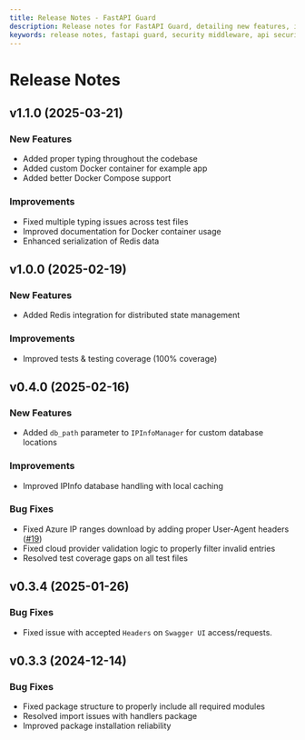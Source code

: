 ```yaml
---
title: Release Notes - FastAPI Guard
description: Release notes for FastAPI Guard, detailing new features, improvements, and bug fixes
keywords: release notes, fastapi guard, security middleware, api security
---
```


# Release Notes

## v1.1.0 (2025-03-21)
### New Features
- Added proper typing throughout the codebase
- Added custom Docker container for example app
- Added better Docker Compose support

### Improvements
- Fixed multiple typing issues across test files
- Improved documentation for Docker container usage
- Enhanced serialization of Redis data

## v1.0.0 (2025-02-19)
### New Features
- Added Redis integration for distributed state management

### Improvements
- Improved tests & testing coverage (100% coverage)

## v0.4.0 (2025-02-16)
### New Features
- Added `db_path` parameter to `IPInfoManager` for custom database locations

### Improvements
- Improved IPInfo database handling with local caching

### Bug Fixes
- Fixed Azure IP ranges download by adding proper User-Agent headers ([#19](https://github.com/rennf93/fastapi-guard/pull/19))
- Fixed cloud provider validation logic to properly filter invalid entries
- Resolved test coverage gaps on all test files

## v0.3.4 (2025-01-26)

### Bug Fixes
- Fixed issue with accepted `Headers` on `Swagger UI` access/requests.

## v0.3.3 (2024-12-14)

### Bug Fixes
- Fixed package structure to properly include all required modules
- Resolved import issues with handlers package
- Improved package installation reliability